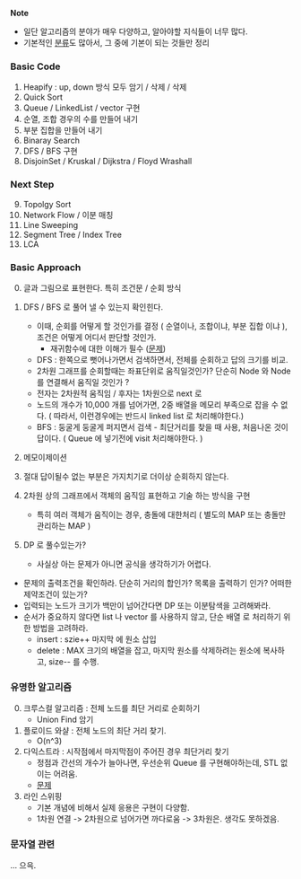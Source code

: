 **Note**
- 일단 알고리즘의 분야가 매우 다양하고, 알아야할 지식들이 너무 많다.
- 기본적인 [분류](https://www.acmicpc.net/problem/tags)도 많아서, 그 중에 기본이 되는 것들만 정리

### Basic Code
1. Heapify : up, down 방식 모두 암기 / 삭제 / 삭제
2. Quick Sort 
3. Queue / LinkedList / vector 구현
4. 순열, 조합 경우의 수를 만들어 내기
5. 부분 집합을 만들어 내기
6. Binaray Search 
7. DFS / BFS 구현
8. DisjoinSet / Kruskal / Dijkstra / Floyd Wrashall
 
### Next Step
9. Topolgy Sort
10. Network Flow / 이분 매칭
11. Line Sweeping
12. Segment Tree / Index Tree
13. LCA

### Basic Approach

0. 글과 그림으로 표현한다. 특히 조건문 / 순회 방식
1. DFS / BFS 로 풀어 낼 수 있는지 확인힌다.
     - 이때, 순회를 어떻게 할 것인가를 결정 ( 순열이나, 조합이냐, 부분 집합 이냐 ), 조건은 어떻게 어디서 판단할 것인가.
        - 재귀함수에 대한 이해가 필수 ([문제](https://www.acmicpc.net/problem/14888))
     - DFS : 한쪽으로 뻣어나가면서 검색하면서, 전체를 순회하고 답의 크기를 비교.
     - 2차원 그래프를 순회할때는 좌표단위로 움직일것인가? 단순히 Node 와 Node 를 연결해서 움직일 것인가 ?
     - 전자는 2차원적 움직임 / 후자는 1차원으로 next 로 
     - 노드의 개수가 10,000 개를 넘어가면, 2중 배열을 메모리 부족으로 잡을 수 없다.
       ( 따라서, 이런경우에는 반드시 linked list 로 처리해야한다.)
     - BFS : 둥굴게 둥굴게 퍼지면서 검색 - 최단거리를 찾을 때 사용, 처음나온 것이 답이다.
       ( Queue 에 넣기전에 visit 처리해야한다. )
   
2. 메모이제이션
3. 절대 답이될수 없는 부분은 가지치기로 더이상 순회하지 않는다.
4. 2차원 상의 그래프에서 객체의 움직임 표현하고 기술 하는 방식을 구현
     - 특히 여러 객체가 움직이는 경우, 충돌에 대한처리 ( 별도의 MAP 또는 충돌만 관리하는 MAP )
5. DP 로 풀수있는가? 
     - 사실상 아는 문제가 아니면 공식을 생각하기가 어렵다.

* 문제의 출력조건을 확인하라. 단순히 거리의 합인가? 목록을 출력하기 인가? 어떠한 제약조건이 있는가?
* 입력되는 노드가 크기가 백만이 넘어간다면 DP 또는 이분탐색을 고려해봐라.
* 순서가 중요하지 않다면 list 나 vector 를 사용하지 않고, 단순 배열 로 처리하기 위한 방법을 고려하라.
    - insert : szie++ 마지막 에 원소 삽입
    - delete : MAX 크기의 배열을 잡고, 마지막 원소를 삭제하려는 원소에 복사하고, size-- 를 수행.

### 유명한 알고리즘

0. 크루스컬 알고리즘 : 전체 노드를 최단 거리로 순회하기
   - Union Find 암기
1. 플로이드 와샬 : 전체 노드의 최단 거리 찾기.
   - O(n^3)
2. 다익스트라 : 시작점에서 마지막점이 주어진 경우 최단거리 찾기 
   - 정점과 간선의 개수가 늘아나면, 우선순위 Queue 를 구현해야하는데, STL 없이는 어려움.
   - [문제](https://www.acmicpc.net/problem/1753)
3. 라인 스위핑
   - 기본 개념에 비해서 실제 응용은 구현이 다양함.
   - 1차원 연결 -> 2차원으로 넘어가면 까다로움 -> 3차원은. 생각도 못하겠음.
  
### 문자열 관련 

... 으윽.
